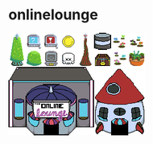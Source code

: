 # onlinelounge

![just a taste](src/main/resources/static/assets/tiles/online-tileset-extruded.png "Hello World")
